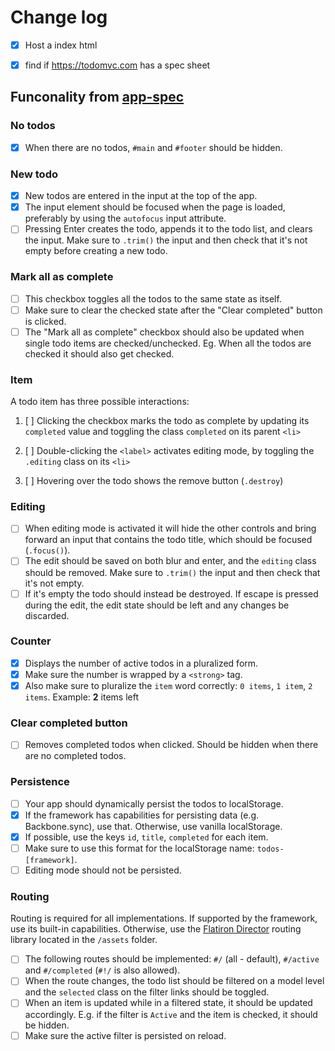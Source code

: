 # Change log
+ [x] Host a index html
+ [x] find if https://todomvc.com has a spec sheet


## Funconality from [app-spec](https://github.com/tastejs/todomvc/blob/master/app-spec.md#functionality)

### No todos

+ [x] When there are no todos, `#main` and `#footer` should be hidden.

### New todo

+ [x] New todos are entered in the input at the top of the app.
+ [x] The input element should be focused when the page is loaded, preferably by using the `autofocus` input attribute.
+ [ ] Pressing Enter creates the todo, appends it to the todo list, and clears the input. Make sure to `.trim()` the input and then check that it's not empty before creating a new todo.

### Mark all as complete

+ [ ] This checkbox toggles all the todos to the same state as itself.
+ [ ] Make sure to clear the checked state after the "Clear completed" button is clicked.
+ [ ] The "Mark all as complete" checkbox should also be updated when single todo items are checked/unchecked. Eg. When all the todos are checked it should also get checked.

### Item

A todo item has three possible interactions:

1. [ ] Clicking the checkbox marks the todo as complete by updating its `completed` value and toggling the class `completed` on its parent `<li>`

2. [ ] Double-clicking the `<label>` activates editing mode, by toggling the `.editing` class on its `<li>`

3. [ ] Hovering over the todo shows the remove button (`.destroy`)

### Editing

+ [ ] When editing mode is activated it will hide the other controls and bring forward an input that contains the todo title, which should be focused (`.focus()`).
+ [ ] The edit should be saved on both blur and enter, and the `editing` class should be removed. Make sure to `.trim()` the input and then check that it's not empty.
+ [ ] If it's empty the todo should instead be destroyed. If escape is pressed during the edit, the edit state should be left and any changes be discarded.

### Counter

+ [x] Displays the number of active todos in a pluralized form.
+ [x] Make sure the number is wrapped by a `<strong>` tag.
+ [x] Also make sure to pluralize the `item` word correctly: `0 items`, `1 item`, `2 items`. Example: **2** items left

### Clear completed button

+ [ ] Removes completed todos when clicked. Should be hidden when there are no completed todos.

### Persistence

+ [ ] Your app should dynamically persist the todos to localStorage.
+ [x] If the framework has capabilities for persisting data (e.g. Backbone.sync), use that. Otherwise, use vanilla localStorage.
+ [x] If possible, use the keys `id`, `title`, `completed` for each item.
+ [ ] Make sure to use this format for the localStorage name: `todos-[framework]`.
+ [ ] Editing mode should not be persisted.

### Routing

Routing is required for all implementations. If supported by the framework, use its built-in capabilities. Otherwise, use the  [Flatiron Director](https://github.com/flatiron/director) routing library located in the `/assets` folder.

+ [ ] The following routes should be implemented: `#/` (all - default), `#/active` and `#/completed` (`#!/` is also allowed).
+ [ ] When the route changes, the todo list should be filtered on a model level and the `selected` class on the filter links should be toggled.
+ [ ] When an item is updated while in a filtered state, it should be updated accordingly. E.g. if the filter is `Active` and the item is checked, it should be hidden.
+ [ ] Make sure the active filter is persisted on reload.
